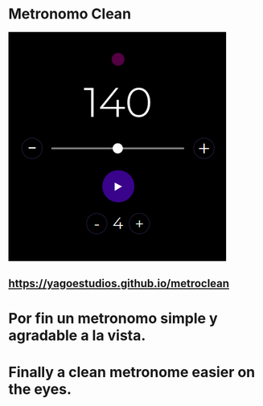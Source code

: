 
# Metronomo Clean
![Logo](met.png)
## https://yagoestudios.github.io/metroclean

# Por fin un metronomo simple y agradable a la vista.
# Finally a clean metronome easier on the eyes.


